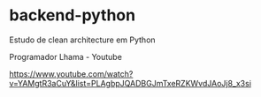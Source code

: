 # backend-python

Estudo de clean architecture em Python

Programador Lhama - Youtube

https://www.youtube.com/watch?v=YAMgtR3aCuY&list=PLAgbpJQADBGJmTxeRZKWvdJAoJj8_x3si
